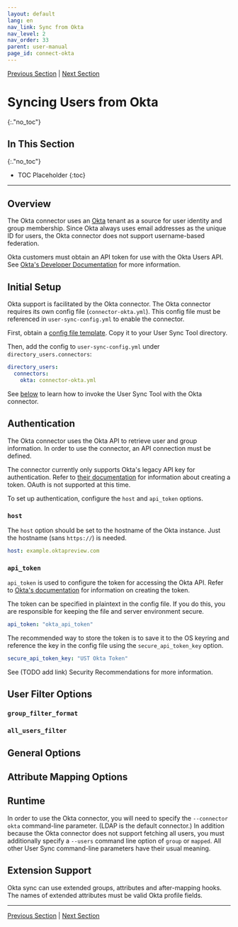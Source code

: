 ```yaml
---
layout: default
lang: en
nav_link: Sync from Okta
nav_level: 2
nav_order: 33
parent: user-manual
page_id: connect-okta
---
```


[Previous Section](connect_ldap.md)  \| [Next Section](command_parameters.md)

# Syncing Users from Okta
{:."no_toc"}

## In This Section
{:."no_toc"}

* TOC Placeholder
{:toc}

---

## Overview

The Okta connector uses an [Okta](https://www.okta.com) tenant as a source for user identity
and group membership.  Since Okta always uses email addresses as the unique ID for users,
the Okta connector does not support username-based federation.

Okta customers must obtain an API token for use with the Okta Users API.
See [Okta's Developer Documentation](http://developer.okta.com/docs/api/getting_started/api_test_client.html)
for more information.

## Initial Setup

Okta support is facilitated by the Okta connector. The Okta connector requires its own config
file (`connector-okta.yml`). This config file must be referenced in `user-sync-config.yml` to
enable the connector.

First, obtain a [config file template](https://github.com/adobe-apiplatform/user-sync.py/blob/v2/examples/config%20files%20-%20basic/connector-okta.yml).
Copy it to your User Sync Tool directory.

Then, add the config to `user-sync-config.yml` under `directory_users.connectors`:

```yaml
directory_users:
  connectors:
    okta: connector-okta.yml
```

See [below](#runtime) to learn how to invoke the User Sync Tool with the Okta connector.

## Authentication

The Okta connector uses the Okta API to retrieve user and group information. In order to use the
connector, an API connection must be defined.

The connector currently only supports Okta's legacy API key for authentication. Refer to
[their documentation](https://developer.okta.com/docs/guides/create-an-api-token/main/) for
information about creating a token. OAuth is not supported at this time.

To set up authentication, configure the `host` and `api_token` options.

### `host`

The `host` option should be set to the hostname of the Okta instance. Just the hostname (sans `https://`) is needed.

```yaml
host: example.oktapreview.com
```

### `api_token`

`api_token` is used to configure the token for accessing the Okta API. Refer to
[Okta's documentation](https://developer.okta.com/docs/guides/create-an-api-token/main/)
for information on creating the token.

The token can be specified in plaintext in the config file. If you do this, you are responsible
for keeping the file and server environment secure.

```yaml
api_token: "okta_api_token"
```

The recommended way to store the token is to save it to the OS keyring and reference
the key in the config file using the `secure_api_token_key` option.

```yaml
secure_api_token_key: "UST Okta Token"
```

See (TODO add link) Security Recommendations for more information.

## User Filter Options

### `group_filter_format`

### `all_users_filter`

## General Options

## Attribute Mapping Options

## Runtime

In order to use the Okta connector, you will need to specify the `--connector okta`
command-line parameter.  (LDAP is the default connector.)  In addition because the
Okta connector does not support fetching all users, you must additionally specify
a `--users` command line option of `group` or `mapped`.  All other User Sync
command-line parameters have their usual meaning.

## Extension Support

Okta sync can use extended groups, attributes and after-mapping hooks.  The names of extended attributes must be valid Okta profile fields.

---

[Previous Section](connect_ldap.md)  \| [Next Section](command_parameters.md)
